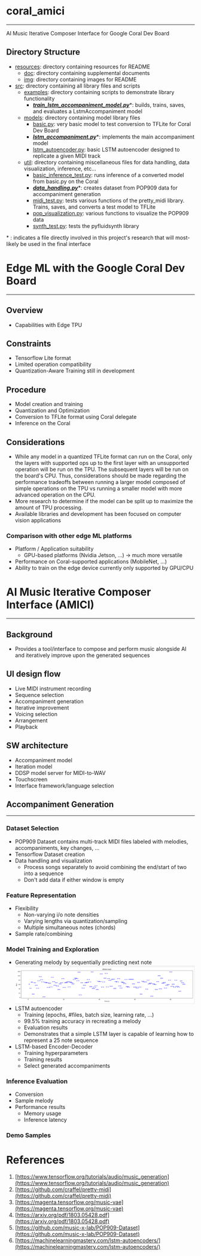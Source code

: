 # coral_amici

---
AI Music Iterative Composer Interface for Google Coral Dev Board
 
## Directory Structure
- [resources](resources "resources directory"): directory containing resources for README
    - [doc](resources/doc "doc directory"): directory containing supplemental documents
    - [img](resources/img "img directory"): directory containing images for README  
- [src](src "src directory"): directory containing all library files and scripts  
    - [examples](src/examples "examples directory"): directory containing scripts to demonstrate library functionality
        - [***train_lstm_accompaniment_model.py***](src/examples/train_lstm_accompaniment_model.py "train_lstm_accompaniment_model.py")*: builds, trains, saves, and evaluates a LstmAccompaniment model
    - [models](src/models "models directory"): directory containing model library files
        - [basic.py](src/models/basic.py "basic.py"): very basic model to test conversion to TFLite for Coral Dev Board
        - [***lstm_accompaniment.py***](src/models/lstm_accompaniment.py "lstm_accompaniment.py")*: implements the main accompaniment model
        - [lstm_autoencoder.py](src/models/lstm_autoencoder.py "lstm_autoencoder.py"): basic LSTM autoencoder designed to replicate a given MIDI track
    - [util](src/util "util directory"): directory containing miscellaneous files for data handling, data visualization, inference, etc...
        - [basic_inference_test.py](src/util/basic_inference_test.py "basic_inference_test.py"): runs inference of a converted model from basic.py on the Coral
        - [***data_handling.py***](src/util/data_handling.py "data_handling.py")*: creates dataset from POP909 data for accompaniment generation
        - [midi_test.py](src/util/midi_test.py "midi_test.py"): tests various functions of the pretty_midi library. Trains, saves, and converts a test model to TFLite
        - [pop_visualization.py](src/util/pop_visualization.py "pop_visualization.py"): various functions to visualize the POP909 data
        - [synth_test.py](src/util/synth_test.py "synth_test.py"): tests the pyfluidsynth library
 
\* : indicates a file directly involved in this project's research that will most-likely be used in the final interface

# Edge ML with the Google Coral Dev Board

---
## Overview
- Capabilities with Edge TPU
## Constraints 
- Tensorflow Lite format
- Limited operation compatibility
- Quantization-Aware Training still in development
## Procedure
- Model creation and training
- Quantization and Optimization
- Conversion to TFLite format using Coral delegate
- Inference on the Coral
## Considerations
- While any model in a quantized TFLite format can run on the Coral, only the layers with supported ops up to the first 
layer with an unsupported operation will be run on the TPU. The subsequent layers will be run on the board's CPU. Thus, 
considerations should be made regarding the performance tradeoffs between running a larger model composed of simple
operations on the TPU vs running a smaller model with more advanced operation on the CPU.
- More research to determine if the model can be split up to maximize the amount of TPU processing.  
- Available libraries and development has been focused on computer vision applications
### Comparison with other edge ML platforms  
- Platform / Application suitability
    - GPU-based platforms (Nvidia Jetson, ...) -> much more versatile
- Performance on Coral-supported applications (MobileNet, ...)
- Ability to train on the edge device currently only supported by GPU/CPU 

# AI Music Iterative Composer Interface (AMICI)

---
## Background
- Provides a tool/interface to compose and perform music alongside AI and iteratively improve upon the generated sequences
## UI design flow
- Live MIDI instrument recording
- Sequence selection
- Accompaniment generation
- Iterative improvement
- Voicing selection
- Arrangement
- Playback
## SW architecture
- Accompaniment model
- Iteration model
- DDSP model server for MIDI-to-WAV
- Touchscreen
- Interface framework/language selection
## Accompaniment Generation

---
### Dataset Selection
- POP909 Dataset contains multi-track MIDI files labeled with melodies, accompaniments, key changes, ...
- Tensorflow Dataset creation
- Data handling and visualization
    - Process songs separately to avoid combining the end/start of two into a sequence
    - Don't add data if either window is empty
### Feature Representation
- Flexibility
    - Non-varying i/o note densities
    - Varying lengths via quantization/sampling
    - Multiple simultaneous notes (chords)
- Sample rate/combining 
### Model Training and Exploration
- Generating melody by sequentially predicting next note
    ![LSTM Gen1](resources/img/LSTM_gen1.png?raw=true "Title")
- LSTM autoencoder
    - Training (epochs, #files, batch size, learning rate, ...)
    - 99.5% training accuracy in recreating a melody
    - Evaluation results
    - Demonstrates that a simple LSTM layer is capable of learning how to represent a 25 note sequence
- LSTM-based Encoder-Decoder
    - Training hyperparameters
    - Training results
    - Select generated accompaniments
### Inference Evaluation
- Conversion
- Sample melody
- Performance results
    - Memory usage
    - Inference latency
### Demo Samples
# References
1. [https://www.tensorflow.org/tutorials/audio/music_generation](https://www.tensorflow.org/tutorials/audio/music_generation)
2. [https://github.com/craffel/pretty-midi](https://github.com/craffel/pretty-midi)
3. [https://magenta.tensorflow.org/music-vae](https://magenta.tensorflow.org/music-vae)
4. [https://arxiv.org/pdf/1803.05428.pdf](https://arxiv.org/pdf/1803.05428.pdf)
5. [https://github.com/music-x-lab/POP909-Dataset](https://github.com/music-x-lab/POP909-Dataset)
6. [https://machinelearningmastery.com/lstm-autoencoders/](https://machinelearningmastery.com/lstm-autoencoders/)
